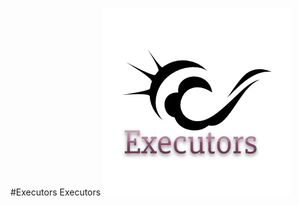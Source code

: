 #Executors
Executors
<img src="https://github.com/Pwera/Executors/blob/master/img/logo.png" alt="Logotype"/>